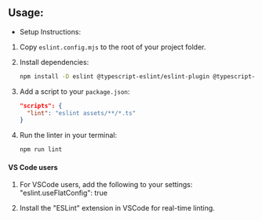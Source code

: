 ## Usage:

 * Setup Instructions:
  
1. Copy `eslint.config.mjs` to the root of your project folder.

2. Install dependencies:
   ```sh
   npm install -D eslint @typescript-eslint/eslint-plugin @typescript-eslint/parser @stylistic/eslint-plugin
   ```

3. Add a script to your `package.json`:
   ```json
   "scripts": {
     "lint": "eslint assets/**/*.ts"
   }
   ```

4. Run the linter in your terminal:
   ```sh
   npm run lint
   ```
  
#### VS Code users

  1. For VSCode users, add the following to your settings:
     "eslint.useFlatConfig": true
  
  2. Install the "ESLint" extension in VSCode for real-time linting.
 